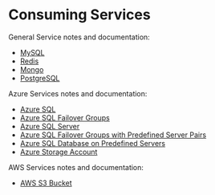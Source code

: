 # Consuming Services 

General Service notes and documentation:
- [MySQL](./mysql-plans-and-config.md)
- [Redis](./redis-plans-and-config.md)
- [Mongo](./mongo-plans-and-config.md)
- [PostgreSQL](./postgresql-plans-and-config.md)

Azure Services notes and documentation:
- [Azure SQL](./mssql-plans-and-config.md)
- [Azure SQL Failover Groups](./mssql-fog-plans-and-config.md)
- [Azure SQL Server](./mssql-server-plans-and-config.md)
- [Azure SQL Failover Groups with Predefined Server Pairs](./mssql-fog-config.md)
- [Azure SQL Database on Predefined Servers](./mssql-db-plans-and-config.md)
- [Azure Storage Account](./azure-storage-account-plans-and-config.md)

AWS Services notes and documentation:
- [AWS S3 Bucket](./s3-bucket-plans-and-config.md)

